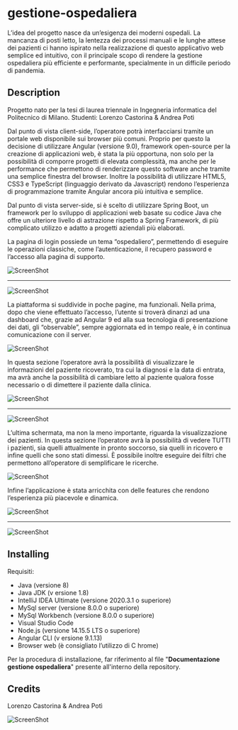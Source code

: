 # gestione-ospedaliera
L’idea del progetto nasce da un’esigenza dei moderni ospedali. La mancanza di posti letto, la lentezza dei processi manuali e le lunghe attese dei pazienti ci hanno ispirato nella realizzazione di questo applicativo web semplice ed intuitivo, con il principale scopo di rendere la gestione ospedaliera più efficiente e performante, specialmente in un difficile periodo di pandemia.

## Description

Progetto nato per la tesi di laurea triennale in Ingegneria informatica del Politecnico di Milano. 
Studenti: Lorenzo Castorina & Andrea Potì

Dal punto di vista client-side, l’operatore potrà interfacciarsi tramite un portale web disponibile sui browser più comuni. Proprio per questo la decisione di utilizzare Angular (versione 9.0), framework open-source per la creazione di applicazioni web, è stata la più opportuna, non solo per la possibilità di comporre progetti di elevata complessità, ma anche per le performance che permettono di renderizzare questo software anche tramite una semplice finestra del browser. Inoltre la possibilità di utilizzare HTML5, CSS3 e TypeScript (linguaggio derivato da Javascript) rendono l’esperienza di programmazione tramite Angular ancora più intuitiva e semplice.

Dal punto di vista server-side, si è scelto di utilizzare Spring Boot, un framework per lo sviluppo di applicazioni web basate su codice Java che offre un ulteriore livello di astrazione rispetto a Spring Framework, di più complicato utilizzo e adatto a progetti aziendali più elaborati.

La pagina di login possiede un tema “ospedaliero”, permettendo di eseguire le operazioni classiche, come l’autenticazione, il recupero password e l’accesso alla pagina di supporto.

![ScreenShot](/screenshots/4.jpg?raw=true)
______________________________________________________________________________________________________________________________

![ScreenShot](/screenshots/1.jpg?raw=true)

La piattaforma si suddivide in poche pagine, ma funzionali. Nella prima, dopo che viene effettuato l’accesso, l’utente si troverà dinanzi ad una dashboard che, grazie ad Angular 9 ed alla sua tecnologia di presentazione dei dati, gli “observable”, sempre aggiornata ed in tempo reale, è in continua comunicazione con il server.

![ScreenShot](/screenshots/5.jpg?raw=true)

In questa sezione l’operatore avrà la possibilità di visualizzare le informazioni del paziente ricoverato, tra cui la diagnosi e la data di entrata, ma avrà anche la possibilità di cambiare letto al paziente qualora fosse necessario o di dimettere il paziente dalla clinica.

![ScreenShot](/screenshots/6.jpg?raw=true)
______________________________________________________________________________________________________________________________

![ScreenShot](/screenshots/9.jpg?raw=true)

L’ultima schermata, ma non la meno importante, riguarda la visualizzazione dei pazienti. In questa sezione l’operatore avrà la possibilità di vedere TUTTI i pazienti, sia quelli attualmente in pronto soccorso, sia quelli in ricovero e infine quelli che sono stati dimessi.
È possibile inoltre eseguire dei filtri che permettono all’operatore di semplificare le ricerche.

![ScreenShot](/screenshots/7.jpg?raw=true)

Infine l’applicazione è stata arricchita con delle features che rendono l’esperienza più piacevole e dinamica.

![ScreenShot](/screenshots/8.jpg?raw=true)
______________________________________________________________________________________________________________________________

![ScreenShot](/screenshots/10.jpg?raw=true)


## Installing

Requisiti:

* Java​ (versione 8)
* Java JDK (v​ ersione 1.8)​
* IntelliJ IDEA Ultimate​ (versione 2020.3.1 o superiore)
* MySql server​ (versione 8.0.0 o superiore)
* MySql Workbench​ (versione 8.0.0 o superiore)
* Visual Studio Code
* Node.js​ (versione 14.15.5 LTS o superiore)
* Angular CLI (v​ ersione 9.1.13​)
* Browser web (è consigliato l’utilizzo di C​ hrome​)

Per la procedura di installazione, far riferimento al file "**Documentazione gestione ospedaliera**" presente all'interno della repository.

## Credits

Lorenzo Castorina & Andrea Potì

![ScreenShot](/screenshots/11.jpg?raw=true)